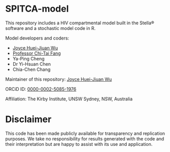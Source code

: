 # SPITCA-model
This repository includes a HIV compartmental model built in the Stella® software and a stochastic model code in R.



Model developers and coders: 
- [Joyce Huei-Jiuan Wu](https://github.com/ninowwss)
- [Professor Chi-Tai Fang](https://scholars.lib.ntu.edu.tw/cris/rp/rp06639)
- Ya-Ping Cheng
- Dr Yi-Hsuan Chen
- Chia-Chen Chang

Maintainer of this repository: [Joyce Huei-Jiuan Wu](https://github.com/ninowwss)

ORCiD ID: [0000-0002-5085-1976](https://orcid.org/my-orcid?orcid=0000-0002-5085-1976)


Affiliation: The Kirby Institute, UNSW Sydney, NSW, Australia

# Disclaimer
This code has been made publicly available for transparency and replication purposes. We take no responsibility for results generated with the code and their interpretation but are happy to assist with its use and application.


